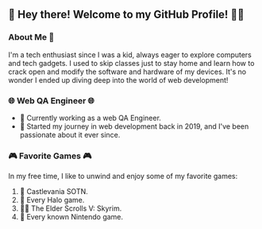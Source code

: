## 👋 Hey there! Welcome to my GitHub Profile! 👨‍💻

### About Me 🚀

I'm a tech enthusiast since I was a kid, always eager to explore computers and tech gadgets. I used to skip classes just to stay home and learn how to crack open and modify the software and hardware of my devices. It's no wonder I ended up diving deep into the world of web development!

### 🌐 Web QA Engineer 🌐

- 💼 Currently working as a web QA Engineer.
- 🌱 Started my journey in web development back in 2019, and I've been passionate about it ever since.

### 🎮 Favorite Games 🎮

In my free time, I like to unwind and enjoy some of my favorite games:

1. 🏰 Castlevania SOTN.
2. 🚀 Every Halo game.
3. 🧙‍♂️ The Elder Scrolls V: Skyrim.
5. 🌿 Every known Nintendo game.
